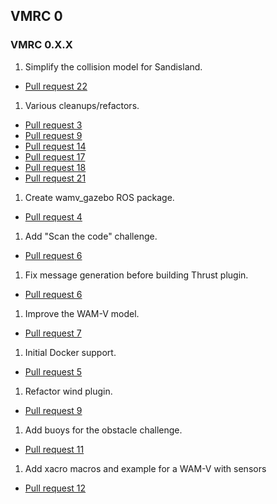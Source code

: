 ## VMRC 0

### VMRC 0.X.X

1. Simplify the collision model for Sandisland.
  * [Pull request 22](https://bitbucket.org/osrf/vmrc/pull-requests/22)

1. Various cleanups/refactors.
  * [Pull request 3](https://bitbucket.org/osrf/vmrc/pull-requests/3)
  * [Pull request 9](https://bitbucket.org/osrf/vmrc/pull-requests/9)
  * [Pull request 14](https://bitbucket.org/osrf/vmrc/pull-requests/14)
  * [Pull request 17](https://bitbucket.org/osrf/vmrc/pull-requests/17)
  * [Pull request 18](https://bitbucket.org/osrf/vmrc/pull-requests/18)
  * [Pull request 21](https://bitbucket.org/osrf/vmrc/pull-requests/21)

1. Create wamv_gazebo ROS package.
  * [Pull request 4](https://bitbucket.org/osrf/vmrc/pull-requests/4)

1. Add "Scan the code" challenge.
  * [Pull request 6](https://bitbucket.org/osrf/vmrc/pull-requests/6)

1. Fix message generation before building Thrust plugin.
  * [Pull request 6](https://bitbucket.org/osrf/vmrc/pull-requests/8)

1. Improve the WAM-V model.
  * [Pull request 7](https://bitbucket.org/osrf/vmrc/pull-requests/7)

1. Initial Docker support.
  * [Pull request 5](https://bitbucket.org/osrf/vmrc/pull-requests/5)

1. Refactor wind plugin.
  * [Pull request 9](https://bitbucket.org/osrf/vmrc/pull-requests/9)

1. Add buoys for the obstacle challenge.
  * [Pull request 11](https://bitbucket.org/osrf/vmrc/pull-requests/11)

1. Add xacro macros and example for a WAM-V with sensors
  * [Pull request 12](https://bitbucket.org/osrf/vmrc/pull-requests/12)

